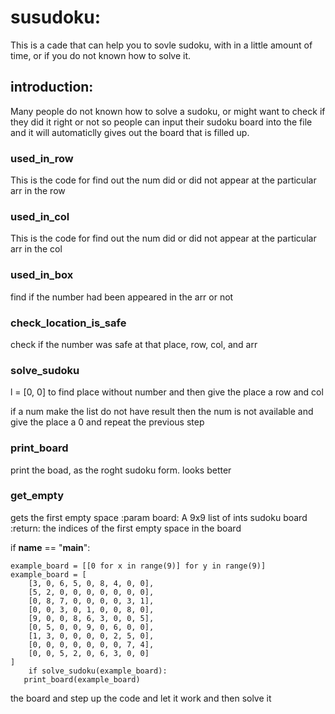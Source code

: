 # susudoku: 
 This is a cade that can help you to sovle sudoku, with in a little amount of time, or if you do not known how to solve it.
 
## introduction:
  Many people do not known how to solve a sudoku, or might want to check if they did it right or not so people can input their sudoku board
 into the file and it will automaticlly gives out the board that is filled up.
 
 ### used_in_row
  This is the code for find out the num did or did not appear at the particular arr in the row
  
 ### used_in_col
  This is the code for find out the num did or did not appear at the particular arr in the col
  
 ### used_in_box
  find if the number had been appeared in the arr or not

 ### check_location_is_safe
  check if the number was safe at that place, row, col, and arr
 
 ### solve_sudoku
  
  l = [0, 0] to find place without number
  and then give the place a row and col
 
 if a num make the list do not have result then the num is not available and give the place a 0 and repeat the previous step 
 
 ### print_board
  print the boad, as the roght sudoku form. looks better
  
 ### get_empty
  gets the first empty space
    :param board: A 9x9 list of ints sudoku board
    :return: the indices of the first empty space in the board
    
    
 if __name__ == "__main__":

    example_board = [[0 for x in range(9)] for y in range(9)]
    example_board = [
        [3, 0, 6, 5, 0, 8, 4, 0, 0],
        [5, 2, 0, 0, 0, 0, 0, 0, 0],
        [0, 8, 7, 0, 0, 0, 0, 3, 1],
        [0, 0, 3, 0, 1, 0, 0, 8, 0],
        [9, 0, 0, 8, 6, 3, 0, 0, 5],
        [0, 5, 0, 0, 9, 0, 6, 0, 0],
        [1, 3, 0, 0, 0, 0, 2, 5, 0],
        [0, 0, 0, 0, 0, 0, 0, 7, 4],
        [0, 0, 5, 2, 0, 6, 3, 0, 0]
    ]
        if solve_sudoku(example_board):
       print_board(example_board)

the board and step up the code and let it work
   and then solve it
